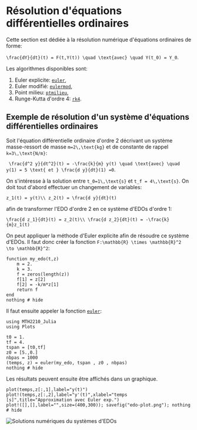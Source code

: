 # Résolution d'équations différentielles ordinaires

Cette section est dédiée à la résolution numérique d'équations ordinaires de forme:

``\frac{dY}{dt}(t) = F(t,Y(t)) \quad \text{avec} \quad Y(t_0) = Y_0``.

Les algorithmes disponibles sont:
1. Euler explicite: [`euler`](@ref),
2. Euler modifié: [`eulermod`](@ref),
3. Point milieu: [`ptmilieu`](@ref),
4. Runge-Kutta d'ordre 4: [`rk4`](@ref).


## Exemple de résolution d'un système d'équations différentielles ordinaires
Soit l'équation différentielle ordinaire d'ordre 2 décrivant un système masse-ressort
de masse ``m=2\,\text{kg}`` et de constante de rappel ``k=3\,\text{N/m}``:

`` \frac{d^2 y}{dt^2}(t) = -\frac{k}{m} y(t) \quad \text{avec} \quad y(1) = 5 \text{ et } \frac{d y}{dt}(1) =0``.

On s'intéresse à la solution entre ``t_0=1\,\text{s}`` et ``t_f = 4\,\text{s}``. On doit tout d'abord effectuer un changement de variables:

``z_1(t) = y(t)\\ z_2(t) = \frac{d y}{dt}(t)``

afin de transformer l'EDO d'ordre 2 en ce système d'EDOs d'ordre 1:

``\frac{d z_1}{dt}(t) = z_2(t)\\ \frac{d z_2}{dt}(t) = -\frac{k}{m}z_1(t)``

On peut appliquer la méthode d'Euler explicite afin de résoudre ce système d'EDOs.
Il faut donc créer la fonction ``F:\mathbb{R} \times \mathbb{R}^2 \to \mathbb{R}^2``:

```@example 1
function my_edo(t,z)
    m = 2.
    k = 3.
    f = zeros(length(z))
    f[1] = z[2]
    f[2] = -k/m*z[1]
    return f
end
nothing # hide
```

Il faut ensuite appeler la fonction [`euler`](@ref):

```@example 1
using MTH2210_Julia
using Plots

t0 = 1.
tf = 4.
tspan = [t0,tf]
z0 = [5.,0.]
nbpas = 1000
(temps, z) = euler(my_edo, tspan , z0 , nbpas)
nothing # hide
```

Les résultats peuvent ensuite être affichés dans un graphique.

```@example 1
plot(temps,z[:,1],label="y(t)")
plot!(temps,z[:,2],label="y'(t)",xlabel="temps [s]",title="Approximation avec Euler exp.")
plot!([],[],label="",size=(400,300)); savefig("edo-plot.png"); nothing # hide
```

![Solutions numériques du systèmes d'EDOs](edo-plot.png)
